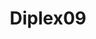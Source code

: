---
title: Diplex09
github: https://github.com/Diplex09
mode: dark
transition: 1s
score: 82.4
archetype:
- Stats and Metrics
- Badges | Tags | Icons
---